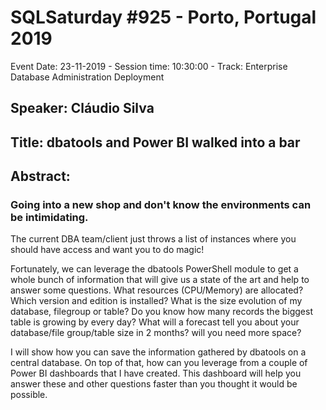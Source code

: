 # SQLSaturday #925 - Porto, Portugal 2019
Event Date: 23-11-2019 - Session time: 10:30:00 - Track: Enterprise Database Administration  Deployment
## Speaker: Cláudio Silva
## Title: dbatools and Power BI walked into a bar
## Abstract:
### Going into a new shop and don't know the environments can be intimidating.
The current DBA team/client just throws a list of instances where you should have access and want you to do magic!

Fortunately, we can leverage the dbatools PowerShell module to get a whole bunch of information that will give us a state of the art and help to answer some questions.
What resources (CPU/Memory) are allocated? Which version and edition is installed? What is the size evolution of my database, filegroup or table? Do you know how many records the biggest table is growing by every day? What will a forecast tell you about your database/file group/table size in 2 months? will you need more space?

I will show how you can save the information gathered by dbatools on a central database. On top of that, how can you leverage from a couple of Power BI dashboards that I have created. This dashboard will help you answer these and other questions faster than you thought it would be possible.
